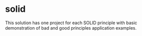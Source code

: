 # solid
This solution has one project for each SOLID principle with basic demonstration of bad and good principles application examples.
